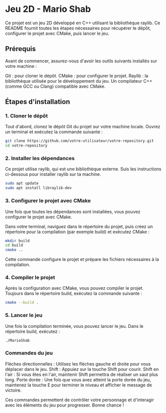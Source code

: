 # Jeu 2D - Mario Shab

Ce projet est un jeu 2D développé en C++ utilisant la bibliothèque raylib. Ce README fournit toutes les étapes nécessaires pour récupérer le dépôt, configurer le projet avec CMake, puis lancer le jeu.

## Prérequis

Avant de commencer, assurez-vous d'avoir les outils suivants installés sur votre machine :

Git : pour cloner le dépôt.
CMake : pour configurer le projet.
Raylib : la bibliothèque utilisée pour le développement du jeu.
Un compilateur C++ (comme GCC ou Clang) compatible avec CMake.

## Étapes d'installation

### 1. Cloner le dépôt

Tout d'abord, clonez le dépôt Git du projet sur votre machine locale. Ouvrez un terminal et exécutez la commande suivante :
```bash
git clone https://github.com/votre-utilisateur/votre-repository.git
cd votre-repository
```

### 2. Installer les dépendances

Ce projet utilise raylib, qui est une bibliothèque externe. Suis les instructions ci-dessous pour installer raylib sur ta machine.
```bash
sudo apt update
sudo apt install libraylib-dev
```

### 3. Configurer le projet avec CMake

Une fois que toutes les dépendances sont installées, vous pouvez configurer le projet avec CMake.

Dans votre terminal, naviguez dans le répertoire du projet, puis créez un répertoire pour la compilation (par exemple build) et exécutez CMake :

```bash
mkdir build
cd build
cmake ..
```

Cette commande configure le projet et prépare les fichiers nécessaires à la compilation.

### 4. Compiler le projet
Après la configuration avec CMake, vous pouvez compiler le projet. Toujours dans le répertoire build, exécutez la commande suivante :

```bash
cmake --build .
```

### 5. Lancer le jeu

Une fois la compilation terminée, vous pouvez lancer le jeu. Dans le répertoire build, exécutez :

```bash
./MarioShab
```

### Commandes du jeu 

Flèches directionnelles : Utilisez les flèches gauche et droite pour vous déplacer dans le jeu.
Shift : Appuiez sur la touche Shift pour courir.
Shift en l'air : Si vous êtes en l'air, maintenir Shift permettra de réaliser un saut plus long.
Porte dorée : Une fois que vous avez atteint la porte dorée du jeu, maintenez la touche E pour terminer le niveau et afficher le message de victoire.

Ces commandes permettent de contrôler votre personnage et d'interagir avec les éléments du jeu pour progresser. Bonne chance !